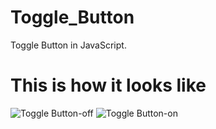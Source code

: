 # Toggle_Button
Toggle Button in JavaScript.

# This is how it looks like




![Toggle Button-off](https://user-images.githubusercontent.com/107266315/182365768-43086c88-b0d6-40c3-9c4f-253ca147aa00.png) ![Toggle Button-on](https://user-images.githubusercontent.com/107266315/182365798-d60615f8-a1e3-461a-9889-dc9f92549239.png)

